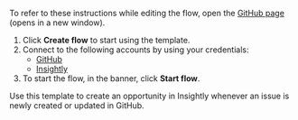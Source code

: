 To refer to these instructions while editing the flow, open the [GitHub page](https://github.com/ot4i/app-connect-templates/tree/master/resources/markdown/Create%20an%20opportunity%20in%20Insightly%20when%20an%20issue%20is%20created%20or%20updated%20in%20GitHub_instructions.md) (opens in a new window).

1. Click **Create flow** to start using the template.
2. Connect to the following accounts by using your credentials:
   - [GitHub](https://www.ibm.com/docs/en/app-connect/containers_cd?topic=apps-github) 
   - [Insightly](https://www.ibm.com/docs/en/app-connect/containers_cd?topic=apps-insightly)
3. To start the flow, in the banner, click **Start flow**.

Use this template to create an opportunity in Insightly whenever an issue is newly created or updated in GitHub.




